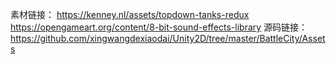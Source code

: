 素材链接：
https://kenney.nl/assets/topdown-tanks-redux
https://opengameart.org/content/8-bit-sound-effects-library
源码链接：https://github.com/xingwangdexiaodai/Unity2D/tree/master/BattleCity/Assets
